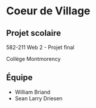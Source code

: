 # Coeur de Village
## Projet scolaire

582-211 Web 2 - Projet final

Collège Montmorency

## Équipe
- William Briand
- Sean Larry Driesen